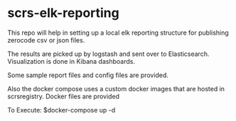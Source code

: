 # scrs-elk-reporting

This repo will help in setting up a local elk reporting structure for publishing zerocode csv or json files.

The results are picked up by logstash and sent over to Elasticsearch.
Visualization is done in Kibana dashboards.

Some sample report files and config files are provided.

Also the docker compose uses a custom docker images that are hosted in scrsregistry. Docker files are provided

To Execute: $docker-compose up -d
